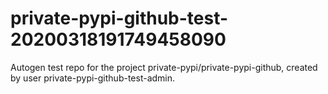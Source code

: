 # private-pypi-github-test-20200318191749458090
Autogen test repo for the project private-pypi/private-pypi-github, created by user private-pypi-github-test-admin.

